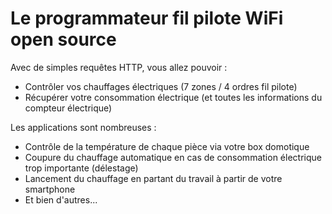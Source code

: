 Le programmateur fil pilote WiFi open source
============================================

Avec de simples requêtes HTTP, vous allez pouvoir :
- Contrôler vos chauffages électriques (7 zones / 4 ordres fil pilote)
- Récupérer votre consommation électrique (et toutes les informations du compteur électrique)

Les applications sont nombreuses :
- Contrôle de la température de chaque pièce via votre box domotique
- Coupure du chauffage automatique en cas de consommation électrique trop importante (délestage)
- Lancement du chauffage en partant du travail à partir de votre smartphone
- Et bien d'autres...
